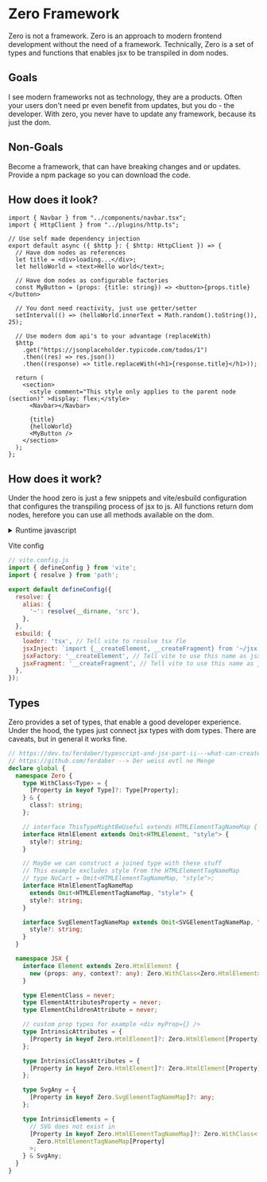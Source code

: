 # Zero Framework

Zero is not a framework. Zero is an approach to modern frontend development without the need of a framework. Technically, Zero is a set of types and functions that enables jsx to be transpiled in dom nodes.

## Goals

I see modern frameworks not as technology, they are a products. Often your users don't need pr even benefit from updates, but you do - the developer. With zero, you never have to update any framework, because its just the dom.

## Non-Goals

Become a framework, that can have breaking changes and or updates. Provide a npm package so you can download the code.

## How does it look?

```tsx
import { Navbar } from "../components/navbar.tsx";
import { HttpClient } from "../plugins/http.ts";

// Use self made dependency injection
export default async ({ $http }: { $http: HttpClient }) => {
  // Have dom nodes as references
  let title = <div>loading...</div>;
  let helloWorld = <text>Hello world</text>;

  // Have dom nodes as configurable factories
  const MyButton = (props: {title: string}) => <button>{props.title}</button>

  // You dont need reactivity, just use getter/setter
  setInterval(() => (helloWorld.innerText = Math.random().toString()), 25);

  // Use modern dom api's to your advantage (replaceWith)
  $http
    .get("https://jsonplaceholder.typicode.com/todos/1")
    .then((res) => res.json())
    .then((response) => title.replaceWith(<h1>{response.title}</h1>));

  return (
    <section>
      <style comment="This style only applies to the parent node (section)" >display: flex;</style>
      <Navbar></Navbar>
      
      {title}
      {helloWorld}
      <MyButton />
    </section>
  );
};
```

## How does it work?

Under the hood zero is just a few snippets and vite/esbuild configuration that configures the transpiling process of jsx to js. All functions return dom nodes, herefore you can use all methods available on the dom.

<details>
    <summary>Runtime javascript</summary>

```js
export const __createElement = (tag, props, ...children) => {
  if (typeof tag === "function") {
    return tag(props, ...children);
  }

  if (typeof tag === "object") {
    throw "Cannot parse object, please use function";
    // element = structuredClone(tag)
  }

  const element = document.createElement(tag);

  Object.entries(props || {}).forEach(([name, value]) => {
    if (name.startsWith("on") && name.toLowerCase() in window)
      element.addEventListener(name.toLowerCase().substr(2), value);
    else element.setAttribute(name, value.toString());
  });

  // Todo this style feature might be a little too frameworky
  // It is more or less the same as styled components
  // https://styled-components.com/
  children.forEach((child) => {
    if (typeof child === "object" && child.tagName === "STYLE") {
      element.style = child.innerText;
    } else {
      appendChild(element, child);
    }
  });

  return element;
};

const appendChild = (parent, child) => {
  if (Array.isArray(child))
    child.forEach((nestedChild) => appendChild(parent, nestedChild));
  else
    parent.appendChild(child.nodeType ? child : document.createTextNode(child));
};

// Todo
export const __createFragment = (props, ...children) => {
  return children;
};
```
</details>

Vite config

```js
// vite.config.js
import { defineConfig } from 'vite';
import { resolve } from 'path';

export default defineConfig({
  resolve: {
    alias: {
      '~': resolve(__dirname, 'src'),
    },
  },
  esbuild: {
    loader: 'tsx', // Tell vite to resolve tsx fle
    jsxInject: `import {__createElement, __createFragment} from '~/jsx.js'`, // Tell vite to inject this functions into the main js file
    jsxFactory: '__createElement', // Tell vite to use this name as jsx factory function. in react its React.createElement or "h" in preact.
    jsxFragment: '__createFragment', // Tell vite to use this name as jsx fragment function. in react its React.createElement or "h" in preact.
  },
});

```

## Types

Zero provides a set of types, that enable a good developer experience. Under the hood, the types just connect jsx types with dom types. There are caveats, but in general it works fine.

```ts
// https://dev.to/ferdaber/typescript-and-jsx-part-ii---what-can-create-jsx-22h6
// https://github.com/ferdaber --> Der weiss evtl ne Menge
declare global {
  namespace Zero {
    type WithClass<Type> = {
      [Property in keyof Type]?: Type[Property];
    } & {
      class?: string;
    };

    // interface ThisTypeMightBeUseful extends HTMLElementTagNameMap { }
    interface HtmlElement extends Omit<HTMLElement, "style"> {
      style?: string;
    }

    // Maybe we can construct a joined type with these stuff
    // This example excludes style from the HTMLElementTagNameMap
    // type NoCart = Omit<HTMLElementTagNameMap, "style">;
    interface HtmlElementTagNameMap
      extends Omit<HTMLElementTagNameMap, "style"> {
      style?: string;
    }

    interface SvgElementTagNameMap extends Omit<SVGElementTagNameMap, "style"> {
      style?: string;
    }
  }

  namespace JSX {
    interface Element extends Zero.HtmlElement {
      new (props: any, context?: any): Zero.WithClass<Zero.HtmlElement>;
    }

    type ElementClass = never;
    type ElementAttributesProperty = never;
    type ElementChildrenAttribute = never;

    // custom prop types for example <div myProp={} />
    type IntrinsicAttributes = {
      [Property in keyof Zero.HtmlElement]?: Zero.HtmlElement[Property];
    };

    type IntrinsicClassAttributes = {
      [Property in keyof Zero.HtmlElement]?: Zero.HtmlElement[Property];
    };

    type SvgAny = {
      [Property in keyof Zero.SvgElementTagNameMap]?: any;
    };

    type IntrinsicElements = {
      // SVG does not exist in
      [Property in keyof Zero.HtmlElementTagNameMap]?: Zero.WithClass<
        Zero.HtmlElementTagNameMap[Property]
      >;
    } & SvgAny;
  }
}
```